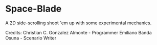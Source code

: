 # Space-Blade
A 2D side-scrolling shoot 'em up with some experimental mechanics.

Credits: 
Christian C. Gonzalez Almonte - Programmer
Emiliano Banda Osuna - Scenario Writer
